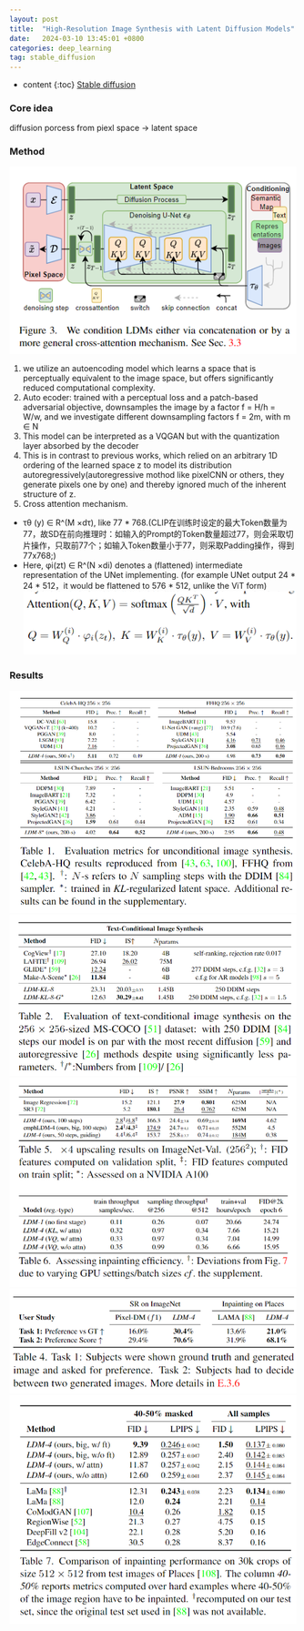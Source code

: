 ```yaml
---
layout: post
title:  "High-Resolution Image Synthesis with Latent Diffusion Models"
date:   2024-03-10 13:45:01 +0800
categories: deep_learning
tag: stable_diffusion
---
```



* content
{:toc}
[Stable diffusion](https://platform.stability.ai/)
### Core idea
diffusion porcess from piexl space -> latent space

### Method
![Structure](https://github.com/Colorfu1/Colorful.io/raw/master/_posts/resources/2024-03-10-140012.png)
1. we utilize an autoencoding model which learns a space that is perceptually equivalent to the image space, but offers significantly reduced computational complexity.
2. Auto ecoder: trained with a perceptual loss and a patch-based adversarial objective, downsamples the image by a factor f = H/h = W/w, and we investigate different downsampling factors f = 2m, with m ∈ N
4. This model can be interpreted as a VQGAN but with the quantization layer absorbed by the decoder
5. This is in contrast to previous works, which relied on an arbitrary 1D ordering of the learned space z to model its distribution autoregressively(autoregressive mothod like pixelCNN or others, they generate pixels one by one) and thereby ignored much of the inherent structure of z.
6. Cross attention mechanism.
  - τθ (y) ∈ R^(M ×dτ), like 77 * 768.(CLIP在训练时设定的最大Token数量为77，故SD在前向推理时：如输入的Prompt的Token数量超过77，则会采取切片操作，只取前77个；如输入Token数量小于77，则采取Padding操作，得到77x768;)
  - Here, φi(zt) ∈ R^(N ×di) denotes a (flattened) intermediate representation of the UNet implementing. (for example UNet output 24 * 24 * 512，it would be flattened to 576 * 512, unlike the ViT form)
![Cross atention](https://github.com/Colorfu1/Colorful.io/raw/master/_posts/resources/2024-03-10-141203.png)

### Results
![result_1](https://github.com/Colorfu1/Colorful.io/raw/master/_posts/resources/2024-03-10-144527.png)
![result_2](https://github.com/Colorfu1/Colorful.io/raw/master/_posts/resources/2024-03-10-144551.png)
![result_3](https://github.com/Colorfu1/Colorful.io/raw/master/_posts/resources/2024-03-10-144633.png)
![result_4](https://github.com/Colorfu1/Colorful.io/raw/master/_posts/resources/2024-03-10-144647.png)
![result_5](https://github.com/Colorfu1/Colorful.io/raw/master/_posts/resources/2024-03-10-144707.png)